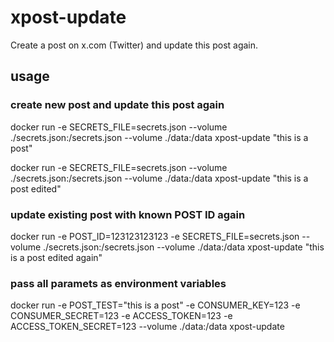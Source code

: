 # xpost-update

Create a post on x.com (Twitter) and update this post again.

## usage

### create new post and update this post again

docker run -e SECRETS_FILE=secrets.json --volume ./secrets.json:/secrets.json --volume ./data:/data xpost-update "this is a post"

docker run -e SECRETS_FILE=secrets.json --volume ./secrets.json:/secrets.json --volume ./data:/data xpost-update "this is a post edited"

### update existing post with known POST ID again

docker run -e POST_ID=123123123123 -e SECRETS_FILE=secrets.json --volume ./secrets.json:/secrets.json --volume ./data:/data xpost-update "this is a post edited again"

### pass all paramets as environment variables

docker run -e POST_TEST="this is a post" -e CONSUMER_KEY=123 -e CONSUMER_SECRET=123 -e ACCESS_TOKEN=123 -e ACCESS_TOKEN_SECRET=123 --volume ./data:/data xpost-update
